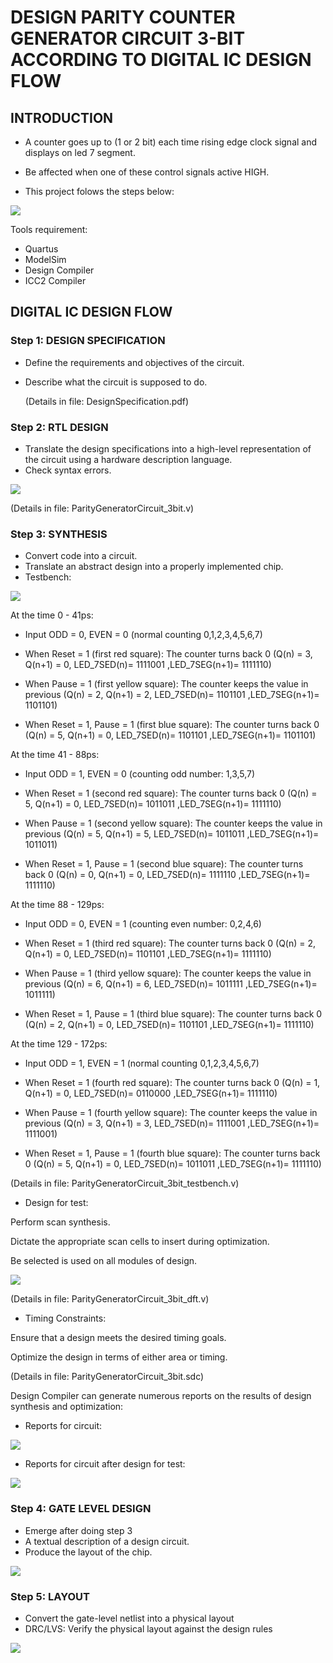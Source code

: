 # DESIGN PARITY COUNTER GENERATOR CIRCUIT 3-BIT ACCORDING TO DIGITAL IC DESIGN FLOW

## INTRODUCTION
  - A counter goes up to (1 or 2 bit) each time rising edge clock signal and displays on led 7 segment.
  - Be affected when one of these control signals active HIGH.

  - This project folows the steps below:
<img src="ICdesignflow.jpg">

  Tools requirement: 
  -  Quartus
  -  ModelSim
  -  Design Compiler
  -  ICC2 Compiler

## DIGITAL IC DESIGN FLOW
### Step 1: DESIGN SPECIFICATION
  - Define the requirements and objectives of the circuit. 
  - Describe what the circuit is supposed to do.

    (Details in file: DesignSpecification.pdf)
    
### Step 2: RTL DESIGN
  - Translate the design specifications into a high-level representation of the circuit using a hardware description language.
  - Check syntax errors.

<img src="Circuit.jpg">


 (Details in file: ParityGeneratorCircuit_3bit.v)
 
### Step 3: SYNTHESIS

 - Convert code into a circuit.
 - Translate an abstract design into a properly implemented chip.
 - Testbench:
   
 <img src="Testbench.jpg">
 
 At the time 0 - 41ps:
 

 - Input ODD = 0, EVEN = 0 (normal counting 0,1,2,3,4,5,6,7)
   
 - When Reset = 1 (first red square): The counter turns back 0 (Q(n) = 3, Q(n+1) = 0, LED_7SED(n)= 1111001 ,LED_7SEG(n+1)= 1111110)
   
 - When Pause = 1 (first yellow square): The counter keeps the value in previous (Q(n) = 2, Q(n+1) = 2, LED_7SED(n)= 1101101 ,LED_7SEG(n+1)= 1101101)
   
 - When Reset = 1, Pause = 1 (first blue square): The counter turns back 0 (Q(n) = 5, Q(n+1) = 0, LED_7SED(n)= 1101101 ,LED_7SEG(n+1)= 1101101)
   
 At the time 41 - 88ps:

 
 - Input ODD = 1, EVEN = 0 (counting odd number: 1,3,5,7)
   
 - When Reset = 1 (second red square): The counter turns back 0 (Q(n) = 5, Q(n+1) = 0, LED_7SED(n)= 1011011 ,LED_7SEG(n+1)= 1111110)
   
 - When Pause = 1 (second yellow square): The counter keeps the value in previous  (Q(n) = 5, Q(n+1) = 5, LED_7SED(n)= 1011011 ,LED_7SEG(n+1)= 1011011)
   
 - When Reset = 1, Pause = 1 (second blue square): The counter turns back 0 (Q(n) = 0, Q(n+1) = 0, LED_7SED(n)= 1111110 ,LED_7SEG(n+1)= 1111110)
   
At the time 88 - 129ps:

- Input  ODD = 0, EVEN = 1 (counting even number: 0,2,4,6)

 - When Reset = 1 (third red square): The counter turns back 0 (Q(n) = 2, Q(n+1) = 0, LED_7SED(n)= 1101101 ,LED_7SEG(n+1)= 1111110)
   
 - When Pause = 1 (third yellow square): The counter keeps the value in previous  (Q(n) = 6, Q(n+1) = 6, LED_7SED(n)= 1011111 ,LED_7SEG(n+1)= 1011111)
   
 - When Reset = 1, Pause = 1 (third blue square): The counter turns back 0 (Q(n) = 2, Q(n+1) = 0, LED_7SED(n)= 1101101 ,LED_7SEG(n+1)= 1111110)

At the time 129 - 172ps:

- Input  ODD = 1, EVEN = 1 (normal counting 0,1,2,3,4,5,6,7)

 - When Reset = 1 (fourth red square): The counter turns back 0 (Q(n) = 1, Q(n+1) = 0, LED_7SED(n)= 0110000 ,LED_7SEG(n+1)= 1111110)
   
 - When Pause = 1 (fourth yellow square): The counter keeps the value in previous  (Q(n) = 3, Q(n+1) = 3, LED_7SED(n)= 1111001 ,LED_7SEG(n+1)= 1111001)
   
 - When Reset = 1, Pause = 1 (fourth blue square): The counter turns back 0 (Q(n) = 5, Q(n+1) = 0, LED_7SED(n)= 1011011 ,LED_7SEG(n+1)= 1111110)

 (Details in file: ParityGeneratorCircuit_3bit_testbench.v)
 
 - Design for test:

   
Perform scan synthesis.


Dictate the appropriate scan cells to insert during optimization.


Be selected is used on all modules of design.



<img src="Circuit_dft.jpg">



 (Details in file: ParityGeneratorCircuit_3bit_dft.v)
 
- Timing Constraints:


Ensure that a design meets the desired timing goals.

Optimize the design in terms of either area or timing.

(Details in file: ParityGeneratorCircuit_3bit.sdc)



Design Compiler can generate numerous reports on the results of design synthesis and optimization:

- Reports for circuit: 

 
<img src="report_timing.jpg">

- Reports for circuit after design for test: 
  
<img src="report_timing_dft.jpg">

### Step 4: GATE LEVEL DESIGN
- Emerge after doing step 3
- A textual description of a design circuit.
- Produce the  layout of the chip.
 <img src="Gatelevelnetlist.jpg">
 


### Step 5: LAYOUT
- Convert the gate-level netlist into a physical layout
- DRC/LVS: Verify the physical layout against the design rules

 <img src="Layout.jpg">
